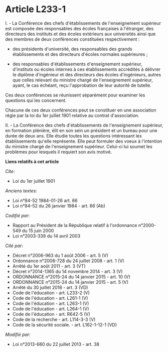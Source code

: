 # Article L233-1

I. - La Conférence des chefs d'établissements de l'enseignement supérieur est composée des responsables des écoles françaises
à l'étranger, des directeurs des instituts et des écoles extérieurs aux universités ainsi que des membres de deux conférences
constituées respectivement :

- des présidents d'université, des responsables des grands établissements et des directeurs d'écoles normales supérieures ;

- des responsables d'établissements d'enseignement supérieur, d'instituts ou écoles internes à ces établissements accrédités
à délivrer le diplôme d'ingénieur et des directeurs des écoles d'ingénieurs, autres que celles relevant du ministre chargé de
l'enseignement supérieur, ayant, le cas échéant, reçu l'approbation de leur autorité de tutelle. 

Ces deux conférences se réunissent séparément pour examiner les questions qui les concernent. 

Chacune de ces deux conférences peut se constituer en une association régie par la loi du 1er juillet 1901 relative au
contrat d'association. 

II. - La Conférence des chefs d'établissements de l'enseignement supérieur, en formation plénière, élit en son sein un
président et un bureau pour une durée de deux ans. Elle étudie toutes les questions intéressant les établissements qu'elle
représente. Elle peut formuler des voeux à l'intention du ministre chargé de l'enseignement supérieur. Celui-ci lui soumet
les problèmes pour lesquels il requiert son avis motivé.

**Liens relatifs à cet article**

_Cite_:

  - Loi du 1er juillet 1901

_Anciens textes_:

  - Loi n°84-52 1984-01-26 art. 66
  - Loi n°84-52 du 26 janvier 1984 - art. 66 (Ab)

_Codifié par_:

  - Rapport au Président de la République relatif à l'ordonnance n°2000-549 du 15 juin 2000
  - Loi n°2003-339 du 14 avril 2003

_Cité par_:

  - Décret n°2006-963 du 1 août 2006 - art. 5 (V)
  - Ordonnance n°2008-728 du 24 juillet 2008 - art. 1 (V)
  - Arrêté du 1er août 2011 - art. 3 (VT)
  - Décret n°2014-1365 du 14 novembre 2014 - art. 3 (V)
  - ORDONNANCE n°2015-24 du 14 janvier 2015 - art. 10 (V)
  - ORDONNANCE n°2015-24 du 14 janvier 2015 - art. 5 (V)
  - Arrêté du 30 juillet 2018 - art. 3 (VD)
  - Code de l'éducation - art. L233-2 (V)
  - Code de l'éducation - art. L261-1 (V)
  - Code de l'éducation - art. L263-1 (V)
  - Code de l'éducation - art. L264-1 (V)
  - Code de l'éducation - art. R642-5 (V)
  - Code de la recherche - art. L114-3-3 (V)
  - Code de la sécurité sociale. - art. L162-1-12-1 (VD)

_Modifié par_:

  - Loi n°2013-660 du 22 juillet 2013 - art. 38
